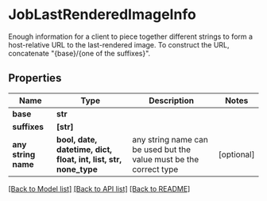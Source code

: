 # JobLastRenderedImageInfo

Enough information for a client to piece together different strings to form a host-relative URL to the last-rendered image. To construct the URL, concatenate \"{base}/{one of the suffixes}\". 

## Properties
Name | Type | Description | Notes
------------ | ------------- | ------------- | -------------
**base** | **str** |  | 
**suffixes** | **[str]** |  | 
**any string name** | **bool, date, datetime, dict, float, int, list, str, none_type** | any string name can be used but the value must be the correct type | [optional]

[[Back to Model list]](../README.md#documentation-for-models) [[Back to API list]](../README.md#documentation-for-api-endpoints) [[Back to README]](../README.md)


